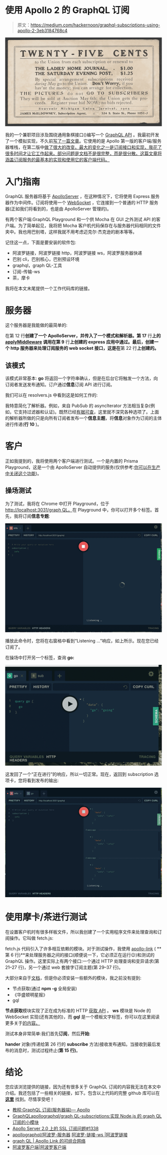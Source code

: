 # 使用 Apollo 2 的 GraphQL 订阅

> 原文：<https://medium.com/hackernoon/graphql-subscriptions-using-apollo-2-3eb3184768c4>

![](img/8031296f381f8645d2b57fa3137dde50.png)

我的一个兼职项目涉及围绕通用象棋接口()编写一个 [GraphQL API](https://wehavefaces.net/graphql-shorthand-notation-cheatsheet-17cd715861b6) 。我最初开发了一个模拟实现，不久前[写了一篇文章](https://medium.freecodecamp.org/wrapping-an-streaming-i-o-interface-in-graphql-931650dafd3b)。它使用的是 Apollo 第一版的客户端/服务器堆栈，在第二版中[做了很大的改变。最大的变化之一是订阅接口和实现，我花了很多时间才让它工作起来。部分问题是文档不是很完整，而是很分散。这篇文章将涵盖订阅服务的最基本的实现和使用它的客户端代码。](https://www.apollographql.com/docs/apollo-server/migration-two-dot.html)

# 入门指南

GraphQL 服务器将基于 [ApolloServer](https://www.apollographql.com/docs/apollo-server/) ，在这种情况下，它将使用 Express 服务器作为中间件。订阅将使用一个 [WebSocket](https://en.wikipedia.org/wiki/WebSocket) ，它连接到一个普通的 HTTP 服务器(正如我们将看到的，也是由 ApolloServer 管理的)。

有两个客户端:GraphQL Playground 和一个供 Mocha 在 GUI 之外测试 API 的客户端。为了简单起见，我将把 Mocha 客户机代码保存在与服务器代码相同的文件夹中。我也用巴别塔，这样我就不用考虑迈克尔·杰克逊的剧本等等。

记住这一点，下面是要安装的软件包:

*   阿波罗链接，阿波罗链接 http，阿波罗链接 ws，阿波罗服务器快递
*   巴别 cli，巴别核心，巴别预设环境
*   graphql，graph QL-工具
*   订阅-传输-ws
*   茶，摩卡

我将在本文末尾提供一个工作代码库的链接。

# 服务器

这个服务器是我能做的最简单的:

在第 12 行**创建了一个 ApolloServer，并传入了一个模式和解析器。第 17** 行**上的 [applyMiddleware](https://www.apollographql.com/docs/apollo-server/essentials/server.html#middleware) 调用在第 9** 行**上创建的 express 应用中通过。最后，创建一个 http 服务器来处理订阅服务的 web socket 接口，这是在**第 22 行**上创建的。**

## 该模式

该模式非常基本: **go** 将返回一个字符串确认，但是在后台它将触发一个方法，向订阅者发送发布通知。订户通过**信息**订阅 API 进行订阅。

我们可以在 resolvers.js 中看到这是如何工作的:

我特意简化了解析器。例如，来自 PubSub 的 asyncIterator 方法相当复杂(例如，它支持过滤器和认证)。既然已经[有据可查](https://www.apollographql.com/docs/apollo-server/features/subscriptions.html)，这里就不深究各种选项了。上面的解析器所做的只是向所有订阅者发布一个**信息主题**，将**信息**对象作为订阅的主体进行传递(**行 10** )。

# 客户

正如我提到的，我将使用两个客户端进行测试。一个是内置的 Prisma Playground，这是一个由 ApolloServer 自动提供的服务(仅供参考:[你可以在生产中关闭这个功能](https://www.apollographql.com/docs/apollo-server/features/graphql-playground.html#Configuring-Playground))。

## 操场测试

为了测试，我将在 Chrome 中打开 Playground，位于[http://localhost:3031/graph QL。](http://localhost:3031/graphql.)在 Playground 中，你可以打开多个标签。首先，我将订阅**信息专题**:

![](img/752b6eeb33bff005275cbf866b9b230e.png)

播放此命令时，您将在右窗格中看到“Listening …”响应，如上所示。现在您已经订阅了。

在操场中打开另一个标签，查询 **go:**

![](img/d92a264907c36d259b9cf31eec3bbb72.png)

这发回了一个“正在进行”的响应，所以一切正常。现在，返回到 subscription 选项卡，您将看到发布的输出:

![](img/3cbc7178c8bdb947f48acde6f5e5fe37.png)

# 使用摩卡/茶进行测试

在设置客户机时有很多样板文件，所以我创建了一个实用程序文件来处理查询和订阅操作。它叫做 fetch.js:

fetch.js 代码引入了许多相互依赖的模块。对于测试操作，我使用 [apollo-link](https://www.npmjs.com/package/apollo-link) ( **第 6 行)**来处理服务器之间的接口(顺便说一下，它必须正在运行😉)和测试的 GraphQL 操作。这里实际上有两个接口:一个通过 HTTP 处理查询和变异请求(第 21–27 行)，另一个通过 web 套接字订阅主题(第 29–37 行)。

大部分来自于[文档](https://www.apollographql.com/docs/link/index.html#standalone)，但是你必须安装一些额外的模块，我之前没有提到:

*   节点获取(通过 **npm -g** 全局安装)
*   《华盛顿明星报》
*   gql

**节点获取**模块实现了正在成为标准的 HTTP [获取 API](https://developer.mozilla.org/en-US/docs/Web/API/Fetch_API) 。 **ws** 模块是 Node 的 WebSocket 实现(还有其他的)，而 **gql** 是一个模板文字标签，你可以在这里阅读更多关于[的内容。](https://github.com/apollographql/graphql-tag)

测试本身非常简单:我们首先**订阅**，然后**开始**:

**hander** 对象(传递给第 26 行的 **subscribe** 方法)接收发布通知。当接收到最后发布的消息时，测试过程终止(**第 15 行)**。

# 结论

您应该浏览提供的链接，因为还有很多关于 GraphQL 订阅的内容我无法在本文中介绍。我还包括了一些相关的链接，如下。包含以上代码的完整 github 库可以在 [**这里**](https://github.com/JeffML/Apollo2Sub) 找到。尽情享受吧！

*   [教程:GraphQL 订阅(服务器端)— Apollo](https://dev-blog.apollodata.com/tutorial-graphql-subscriptions-server-side-e51c32dc2951)
*   [GraphQL](https://dev-blog.apollodata.com/tutorial-graphql-subscriptions-server-side-e51c32dc2951)[apollographql/graph QL-subscriptions:实现 Node.js 的 graph QL 订阅的小模块](https://github.com/apollographql/graphql-subscriptions)
*   [Apollo Server 2.0 上的 SSL 订阅问题#1338](https://github.com/apollographql/apollo-server/issues/1338)
*   [apollographql/阿波罗-服务器](https://github.com/apollographql/apollo-server/issues/1338) [阿波罗-链接-ws |阿波罗链接](https://www.apollographql.com/docs/link/links/ws.html)
*   [graph QL | Apollo Link 的可组合网络](https://www.apollographql.com/docs/link/index.html)
*   [阿波罗客户端|阿波罗客户端](https://www.apollographql.com/docs/react/api/apollo-client.html#ApolloClient.subscribe)